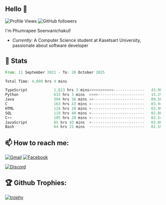 
<h2>Hello 👋</h2> 

![Profile Views](https://komarev.com/ghpvc/?username=Homiez09&label=Profile%20views&color=0e75b6&style=flat)
![GitHub followers](https://img.shields.io/github/followers/HomieZ09.svg?style=social&label=Follow)


I'm Phumrapee Soenvanichakul!

- <i>Currently:</i> A Computer Science student at Kasetsart University, passionate about software developer

<h2>👀 Stats</h2>

<!--START_SECTION:waka-->

```rust
From: 11 September 2021 - To: 20 October 2025

Total Time: 4,099 hrs 4 mins

TypeScript            1,823 hrs 3 mins>>>>>>>>>>>--------------   43.90 %
Python                633 hrs 3 mins  >>>>---------------------   15.25 %
Java                  394 hrs 36 mins >>-----------------------   09.50 %
C                     163 hrs 43 mins >------------------------   03.94 %
HTML                  124 hrs 20 mins >------------------------   02.99 %
SQL                   119 hrs 40 mins >------------------------   02.88 %
C++                   105 hrs 20 mins >------------------------   02.54 %
JavaScript            85 hrs 43 mins  >------------------------   02.06 %
Bash                  64 hrs 21 mins  -------------------------   01.55 %
```

<!--END_SECTION:waka-->

<h2>📫 How to reach me:</h2>

<a href="mailto:phumrapeesoen1@gmail.com">![Gmail](https://img.shields.io/badge/Gmail-D14836?style=for-the-badge&logo=gmail&logoColor=white)</a> 
<a href="https://web.facebook.com/phumrapee.soenvanichakul.3/">![Facebook](https://img.shields.io/badge/Facebook-4267B2?style=for-the-badge&logo=facebook&logoColor=white)</a>

<a href="https://discord.gg/EWnAEUtFVm">![Discord](https://discord.c99.nl/widget/theme-1/297740667784921089.png)</a> 

<h2>🏆 Github Trophies:</h2>

[![trophy](https://github-profile-trophy.vercel.app/?username=Homiez09&theme=discord&row=1)](https://github.com/ryo-ma/github-profile-trophy)

